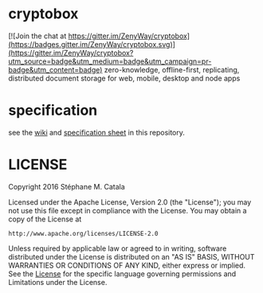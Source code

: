# cryptobox

[![Join the chat at https://gitter.im/ZenyWay/cryptobox](https://badges.gitter.im/ZenyWay/cryptobox.svg)](https://gitter.im/ZenyWay/cryptobox?utm_source=badge&utm_medium=badge&utm_campaign=pr-badge&utm_content=badge)
zero-knowledge, offline-first, replicating, distributed document storage for web, mobile, desktop and node apps

# specification
see the [wiki](https://github.com/ZenyWay/cryptobox/wiki) and [specification sheet](./cryptobox-specification.ods) in this repository.

# LICENSE
Copyright 2016 Stéphane M. Catala

Licensed under the Apache License, Version 2.0 (the "License");
you may not use this file except in compliance with the License.
You may obtain a copy of the License at

    http://www.apache.org/licenses/LICENSE-2.0

Unless required by applicable law or agreed to in writing, software
distributed under the License is distributed on an "AS IS" BASIS,
WITHOUT WARRANTIES OR CONDITIONS OF ANY KIND, either express or implied.
See the [License](./LICENSE) for the specific language governing permissions and
Limitations under the License.
